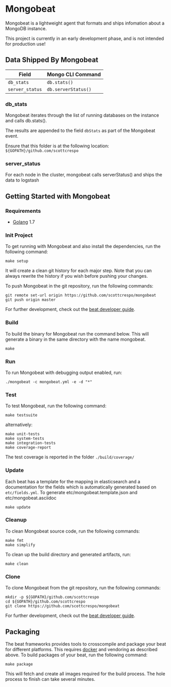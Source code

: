 # Mongobeat

Mongobeat is a lightweight agent that formats and ships infomation about a MongoDB instance.

This project is currently in an early development phase, and is not intended for production use!


## Data Shipped By Mongobeat

| Field | Mongo CLI Command |
| --- | --- |
| `db_stats` | `db.stats()` |
| `server_status` | `db.serverStatus()` |

### db_stats

Mongobeat iterates through the list of running databases on the instance and calls db.stats().

The results are appended to the field `dbStats` as part of the Mongobeat event.

Ensure that this folder is at the following location:
`${GOPATH}/github.com/scottcrespo`

### server_status

For each node in the cluster, mongobeat calls serverStatus() and ships the data to logstash


## Getting Started with Mongobeat

### Requirements

* [Golang](https://golang.org/dl/) 1.7

### Init Project
To get running with Mongobeat and also install the
dependencies, run the following command:

```
make setup
```

It will create a clean git history for each major step. Note that you can always rewrite the history if you wish before pushing your changes.

To push Mongobeat in the git repository, run the following commands:

```
git remote set-url origin https://github.com/scottcrespo/mongobeat
git push origin master
```

For further development, check out the [beat developer guide](https://www.elastic.co/guide/en/beats/libbeat/current/new-beat.html).

### Build

To build the binary for Mongobeat run the command below. This will generate a binary
in the same directory with the name mongobeat.

```
make
```


### Run

To run Mongobeat with debugging output enabled, run:

```
./mongobeat -c mongobeat.yml -e -d "*"
```


### Test

To test Mongobeat, run the following command:

```
make testsuite
```

alternatively:
```
make unit-tests
make system-tests
make integration-tests
make coverage-report
```

The test coverage is reported in the folder `./build/coverage/`

### Update

Each beat has a template for the mapping in elasticsearch and a documentation for the fields
which is automatically generated based on `etc/fields.yml`.
To generate etc/mongobeat.template.json and etc/mongobeat.asciidoc

```
make update
```


### Cleanup

To clean  Mongobeat source code, run the following commands:

```
make fmt
make simplify
```

To clean up the build directory and generated artifacts, run:

```
make clean
```


### Clone

To clone Mongobeat from the git repository, run the following commands:

```
mkdir -p ${GOPATH}/github.com/scottcrespo
cd ${GOPATH}/github.com/scottcrespo
git clone https://github.com/scottcrespo/mongobeat
```


For further development, check out the [beat developer guide](https://www.elastic.co/guide/en/beats/libbeat/current/new-beat.html).


## Packaging

The beat frameworks provides tools to crosscompile and package your beat for different platforms. This requires [docker](https://www.docker.com/) and vendoring as described above. To build packages of your beat, run the following command:

```
make package
```

This will fetch and create all images required for the build process. The hole process to finish can take several minutes.
